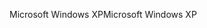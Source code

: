 <span data-ttu-id="59b88-101">Microsoft Windows XP</span><span class="sxs-lookup"><span data-stu-id="59b88-101">Microsoft Windows XP</span></span>